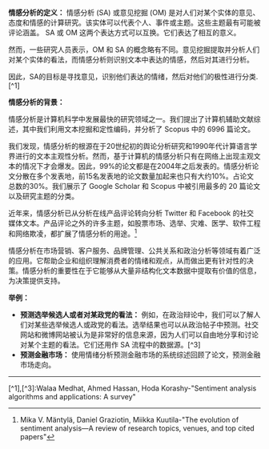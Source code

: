 **情感分析的定义：**
情感分析 (SA) 或意见挖掘 (OM) 是对人们对某个实体的意见、态度和情感的计算研究。该实体可以代表个人、事件或主题。这些主题最有可能被评论涵盖。 SA 或 OM 这两个表达方式可以互换。它们表达了相互的意义。

然而，一些研究人员表示，OM 和 SA 的概念略有不同。意见挖掘提取并分析人们对某个实体的看法，而情感分析则识别文本中表达的情感，然后对其进行分析。

因此，SA的目标是寻找意见，识别他们表达的情绪，然后对他们的极性进行分类.[^1]

**情感分析的背景：**

情感分析是计算机科学中发展最快的研究领域之一。我们提出了计算机辅助文献综述，其中我们利用文本挖掘和定性编码，并分析了 Scopus 中的 6996 篇论文。

我们发现，情感分析的根源在于20世纪初的舆论分析研究和1990年代计算语言学界进行的文本主观性分析。然而，基于计算机的情感分析只有在网络上出现主观文本的情况下才会爆发。因此，99%的论文都是在2004年之后发表的。情感分析论文分散在多个发表地，前15名发表地的论文数量加起来也只有大约10%。占论文总数的30%。我们展示了 Google Scholar 和 Scopus 中被引用最多的 20 篇论文以及研究主题的分类。

近年来，情感分析已从分析在线产品评论转向分析 Twitter 和 Facebook 的社交媒体文本。产品评论之外的许多主题，如股票市场、选举、灾难、医学、软件工程和网络欺凌，都扩展了情感分析的用途。[^2]

情感分析在市场营销、客户服务、品牌管理、公共关系和政治分析等领域有着广泛的应用。它帮助企业和组织理解消费者的情绪和观点，从而做出更有针对性的决策。情感分析的重要性在于它能够从大量非结构化文本数据中提取有价值的信息，为决策提供支持。

**举例：**
+ **预测选举候选人或者对某政党的看法：** 例如，在政治辩论中，我们可以了解人们对某些选举候选人或政党的看法。选举结果也可以从政治帖子中预测。社交网站和微博网站被认为是非常好的信息来源，因为人们可以自由地分享和讨论对某个主题的看法。它们还用作 SA 流程中的数据源。[^3]
+ **预测金融市场：** 使用情绪分析预测金融市场的系统综述回顾了论文，预测金融市场走向。

**********
[^1],[^3]:Walaa Medhat, Ahmed Hassan, Hoda Korashy-"Sentiment analysis algorithms and applications: A survey"
[^2]:Mika V. Mäntylä, Daniel Graziotin, Miikka Kuutila-"The evolution of sentiment analysis—A review of research topics, venues, and top cited papers"
